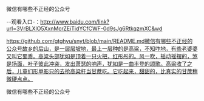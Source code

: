 微信有哪些不正经的公众号

--观看入口-：http://www.baidu.com/link?url=3VrBLXlO5XxnMcrZEiTidYCfCWF-0d9sJg6RtkqzmXC&wd

https://github.com/gtghyu/snyt/blob/main/README.md微信有哪些不正经的公众号故乡的后山，是一层层坡地，最上一层种的是高粱，不知咋地，有些老婆婆又叫它蜀黍。高粱头部犹如是顶着一只火把，红彤彤的。风一吹，摇动摇摆的，煞是场面，叶子彼此冲突，发出萧瑟的响声，犹如是一曲丰登的颂歌。高粱收了之后，儿童们形单影只的去抢高粱杆当甘蔗吃。它吃起来，甜甜的，比真实的甘蔗稍微硬点点。

微信有哪些不正经的公众号
